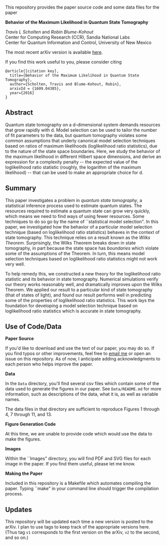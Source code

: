 This repository provides the paper source code and some data files for the paper

**Behavior of the Maximum Likelihood in Quantum State Tomography**

_Travis L Scholten_ and _Robin Blume-Kohout_<br>
Center for Computing Research (CCR), Sandia National Labs<br>
Center for Quantum Information and Control, University of New Mexico

The most recent arXiv version is available [here](http://arxiv.org/abs/1609.04385).

If you find this work useful to you, please consider citing

```
@article{[citation key],
  title={Behavior of the Maximum Likelihood in Quantum State Tomography},
  author={Scholten, Travis and Blume-Kohout, Robin},
  arxivId = {1609.04385},
  year={2016}
}
```
Abstract
-----------
Quantum state tomography on a d-dimensional system demands resources that grow rapidly with d. Model selection can be used to tailor the number of fit parameters to the data, but quantum tomography violates some common assumptions that underly canonical model selection techniques based on ratios of maximum likelihoods (loglikelihood ratio statistics), due to the nature of the state space boundaries. Here, we study the behavior of the maximum likelihood  in different Hilbert space dimensions, and derive an expression for a complexity penalty -- the expected value of the loglikelihood ratio statistic (roughly, the logarithm of the maximum likelihood) -- that can be used to make an appropriate choice for d.

Summary
----------
This paper investigates a problem in _quantum state tomography_, a statistical inference process used to estimate quantum states. The resources required to estimate  a quantum state can grow very quickly, which means we need to find ways of using fewer resources. Some techniques to do so go by the name of ``statistical model selection". In this paper, we investigated how the behavior of a particular model selection technique (based on loglikelihood ratio statistics) behaves in the context of state tomography. This technique relies on a result known as the _Wilks Theorem_. Surprisingly, the Wilks Theorem breaks down in state tomography, in part because the  state space has _boundaries_ which violate some of the assumptions of the Theorem. In turn, this means model selection techniques based on loglikelihood ratio statistics might not work very well.

To help remedy this, we constructed a new theory for the loglikelihood ratio statistic and its behavior in state tomography. Numerical simulations verify our theory works reasonably well, and dramatically improves upon the Wilks Theorem. We applied our result to a particular kind of  state tomography (that of states of light), and found our result performs well in predicting some of the properties of loglikelihood ratio statistics. This work lays the foundation for developing a model selection technique based on loglikelihood ratio statistics which is accurate in state tomography.

Use of Code/Data
---------

**Paper Source**

If you'd like to download and use the text of our paper, you may do so. If you find typos or other improvements,
feel free to [email me](mailto:travisscholten@gmail.com) or open an issue on this repository. As of now, I anticipate adding acknowledgments to each person who helps improve the paper.

**Data**

In the ``Data`` directory, you'll find several csv files which contain some of the data used to generate the figures in our paper. See ``Data/README.md`` for more information, such as descriptions of the data, what it is, as well as variable names.

The data files in that directory are sufficient to reproduce Figures 1 through 4,  7 through 11, and 13.

**Figure Generation Code**

At this time, we are unable to provide code which would use the data to make the figures.

**Images**

Within the ``Images" directory, you will find PDF and SVG files for each image in the paper. If you find them useful, please let me know.

**Making the Paper**

Included in this repository is a Makefile which automates compiling the paper. Typing ``make" in your command line should trigger the compilation process.

Updates
------------

This repository will be updated each time a new version is posted to the arXiv. I plan to use tags to keep track of the appropriate versions here. (Thus tag `v1` corresponds to the first version on the arXiv, `v2` to the second, and so on.)
